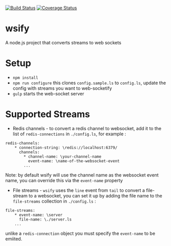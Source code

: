 [![Build Status](https://travis-ci.org/Pipend/wsify.svg)](https://travis-ci.org/Pipend/wsify)
[![Coverage Status](https://coveralls.io/repos/Pipend/wsify/badge.svg?branch=master&service=github)](https://coveralls.io/github/Pipend/wsify?branch=master)

# wsify
A node.js project that converts streams to web sockets

# Setup

* `npm install`
* `npm run configure` this clones `config.sample.ls` to `config.ls`, update the config with streams you want to web-socketify
* `gulp` starts the web-socket server

# Supported Streams

* Redis channels - to convert a redis channel to websocket, add it to the list of `redis-connections` in `./config.ls`, for example :

```
redis-channels:
    * connection-string: \redis://localhost:6379/
      channels:
        * channel-name: \your-channel-name
          event-name: \name-of-the-websocket-event
        ...
```

Note: by default wsify will use the channel name as the websocket event name, you can override this via the `event-name` property

* File streams - `wsify` uses the `line` event from `tail` to convert a file-stream to a websocket, you can set it up by adding the file name to the `file-streams` collection in `./config.ls` :
```
file-streams: 
    * event-name: \server
      file-name: \./server.ls
    ...
```
unlike a `redis-connection` object you must specify the `event-name` to be emiited. 